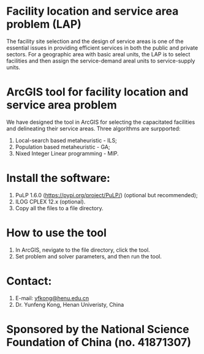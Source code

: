 # Facility location and service area problem (LAP)
The facility site selection and the design of service areas is one of the essential issues in providing efficient services in both the public and private sectors. For a geographic area with basic areal units, the LAP is to select facilities and then assign the service-demand areal units to service-supply units. 

# ArcGIS tool for facility location and service area problem
We have designed the tool in ArcGIS for selecting the capacitated facilities and delineating their service areas. Three algorithms are surpported:
1. Local-search based metaheuristic - ILS;
2. Population based metaheuristic - GA;
3. Nixed Integer Linear programming - MIP.

# Install the software:
1. PuLP 1.6.0 (https://pypi.org/project/PuLP/) (optional but recommended);
2. ILOG CPLEX 12.x (optional).
3. Copy all the files to a file directory. 

# How to use the tool
1. In ArcGIS, nevigate to the file directory, click the tool. 
2. Set problem and solver parameters, and then run the tool. 
# Contact:
1. E-mail: yfkong@henu.edu.cn
2. Dr. Yunfeng Kong, Henan Univeristy, China 
# Sponsored by the National Science Foundation of China (no. 41871307)
